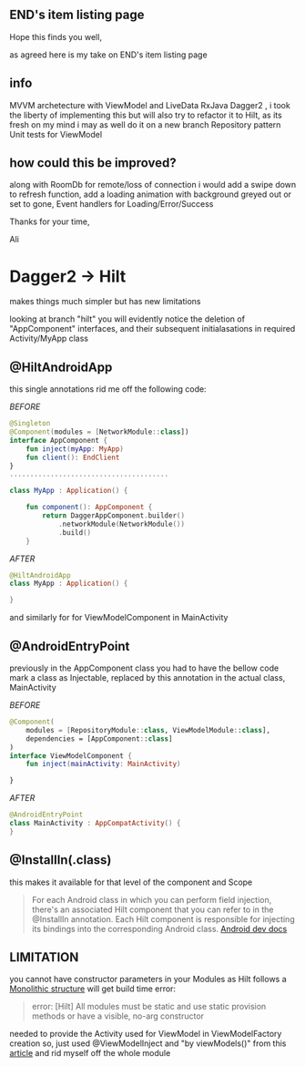 ## END's item listing page

Hope this finds you well, 

as agreed here is my take on END's item listing page

## info
 MVVM archetecture with ViewModel and LiveData
 RxJava
 Dagger2 , i took the liberty of implementing this but will also try to refactor it to Hilt, 
 as its fresh on my mind i may as well do it on a new branch 
 Repository pattern
 Unit tests for ViewModel
 
## how could this be improved?
along with RoomDb for remote/loss of connection i would add a swipe down to refresh function,
add a loading animation with background greyed out or set to gone, Event handlers for Loading/Error/Success

Thanks for your time,

Ali

# Dagger2 -> Hilt
makes things much simpler but has new limitations

looking at branch "hilt" you will evidently notice the deletion of "AppComponent" interfaces,
and their subsequent initialasations in required Activity/MyApp class

## @HiltAndroidApp
this single annotations rid me off the following code:

*BEFORE*
```kotlin
@Singleton
@Component(modules = [NetworkModule::class])
interface AppComponent {
    fun inject(myApp: MyApp)
    fun client(): EndClient
}
.......................................

class MyApp : Application() {

    fun component(): AppComponent {
        return DaggerAppComponent.builder()
            .networkModule(NetworkModule())
            .build()
    }
```
*AFTER*
```kotlin
@HiltAndroidApp
class MyApp : Application() {

}
```

and similarly for for ViewModelComponent in MainActivity

## @AndroidEntryPoint
previously in the AppComponent class you had to have the bellow code mark a class as Injectable, 
replaced by this annotation in the actual class, MainActivity

*BEFORE*
```kotlin
@Component(
    modules = [RepositoryModule::class, ViewModelModule::class],
    dependencies = [AppComponent::class]
)
interface ViewModelComponent {
    fun inject(mainActivity: MainActivity)

}
```
*AFTER*
```kotlin
@AndroidEntryPoint
class MainActivity : AppCompatActivity() {
}
```

## @InstallIn(<Component>.class)
 this makes it available for that level of the component and Scope
 >For each Android class in which you can perform field injection, there's an associated Hilt component that you can refer to in the @InstallIn annotation. Each Hilt component is responsible for injecting its bindings into the corresponding Android class.
 [Android dev docs](https://developer.android.com/training/dependency-injection/hilt-android)


## LIMITATION
you cannot have constructor parameters in your Modules as Hilt follows a [Monolithic structure](https://dagger.dev/hilt/monolithic.html)
will get build time error:
>error: [Hilt] All modules must be static and use static provision methods or have a visible, no-arg constructor

needed to provide the Activity used for ViewModel in ViewModelFactory creation so,
just used @ViewModelInject and "by viewModels()" from this [article](https://medium.com/mobile-app-development-publication/injecting-viewmodel-with-dagger-hilt-54ca2e433865) and rid myself off the whole module

